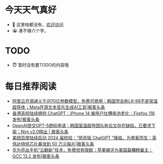 # 今天天气真好
- 👋 这里啥都没有，[欢迎访问](https://zhangfeng-ola.github.io/)
- 😭 凑不够六个字。
<!---
- 👀 I’m interested in ...
- 🌱 I’m currently learning ...
- 💞️ I’m looking to collaborate on ...
- 📫 How to reach me ...
- 😇 I'm doing something ...

--->

# TODO 
- 😇 暂时没有要TODO的内容哦

<!---
zhangfeng-ola/zhangfeng-ola is a ✨ special ✨ repository because its `README.md` (this file) appears on your GitHub profile.
You can click the Preview link to take a look at your changes.
--->

# 每日推荐阅读
<!-- BLOG-POST-LIST:START -->
- [阿里云开源通义千问70亿参数模型，免费可商用；韩国学会称LK-99不是常温超导体；Meta开源文本音乐生成AI工具|极客头条](https://blog.csdn.net/weixin_39786569/article/details/132097169)
- [香港高校陆续拥抱 ChatGPT；iPhone 14 被用户吐槽电池老化；Firefox 116 发布|极客头条](https://blog.csdn.net/weixin_39786569/article/details/132076607)
- [OpenAI提交GPT-5商标申请；韩国室温超导团队称论文存在缺陷，已要求下架；Nim v2.0释出 | 极客头条](https://blog.csdn.net/weixin_39786569/article/details/132055445)
- [美团百度陆续启动 2024 届校招；“邪恶版 ChatGPT ”降临，为黑客而生；英伟达特供芯片暴涨到 50 万元每片|极客头条](https://blog.csdn.net/weixin_39786569/article/details/132035320)
- [华为亮出手机“云翻新”技术，免费但有限额；苹果被评为美国最糟糕雇主；GCC 13.2 发布|极客头条](https://blog.csdn.net/weixin_39786569/article/details/132015741)
<!-- BLOG-POST-LIST:END -->
